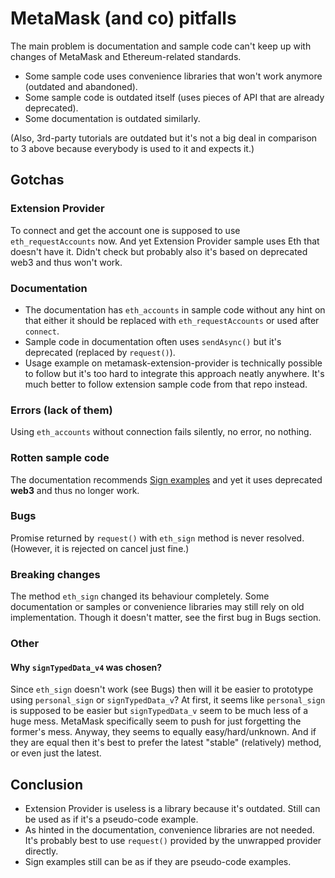 # MetaMask (and co) pitfalls

The main problem is documentation and sample code can't keep up with changes of MetaMask and Ethereum-related standards.

- Some sample code uses convenience libraries that won't work anymore (outdated and abandoned).
- Some sample code is outdated itself (uses pieces of API that are already deprecated).
- Some documentation is outdated similarly.

(Also, 3rd-party tutorials are outdated but it's not a big deal in comparison to 3 above because everybody is used to it and expects it.)

## Gotchas

### Extension Provider

To connect and get the account one is supposed to use `eth_requestAccounts` now.
And yet Extension Provider sample uses Eth that doesn't have it.
Didn't check but probably also it's based on deprecated web3 and thus won't work.

### Documentation

- The documentation has `eth_accounts` in sample code without any hint on that
either it should be replaced with `eth_requestAccounts` or used after `connect`.
- Sample code in documentation often uses `sendAsync()` but it's deprecated (replaced by `request()`).
- Usage example on metamask-extension-provider is technically possible to follow but it's too hard to integrate this approach neatly anywhere.
  It's much better to follow extension sample code from that repo instead.

### Errors (lack of them)

Using `eth_accounts` without connection fails silently, no error, no nothing.

### Rotten sample code

The documentation recommends [Sign examples](https://github.dev/danfinlay/js-eth-personal-sign-examples)
and yet it uses deprecated __web3__ and thus no longer work.

### Bugs

Promise returned by `request()` with `eth_sign` method is never resolved. (However, it is rejected on cancel just fine.)

### Breaking changes

The method `eth_sign` changed its behaviour completely.
Some documentation or samples or convenience libraries may still rely on old implementation.
Though it doesn't matter, see the first bug in Bugs section.

### Other

#### Why `signTypedData_v4` was chosen?

Since `eth_sign` doesn't work (see Bugs) then will it be easier to prototype using `personal_sign` or `signTypedData_v`?
At first, it seems like `personal_sign` is supposed to be easier but `signTypedData_v` seem to be much less of a huge mess.
MetaMask specifically seem to push for just forgetting the former's mess.
Anyway, they seems to equally easy/hard/unknown.
And if they are equal then it's best to prefer the latest "stable" (relatively) method, or even just the latest.

## Conclusion

- Extension Provider is useless is a library because it's outdated. Still can be used as if it's a pseudo-code example.
- As hinted in the documentation, convenience libraries are not needed. It's probably best to use `request()` provided by the unwrapped provider directly.
- Sign examples still can be as if they are pseudo-code examples.
